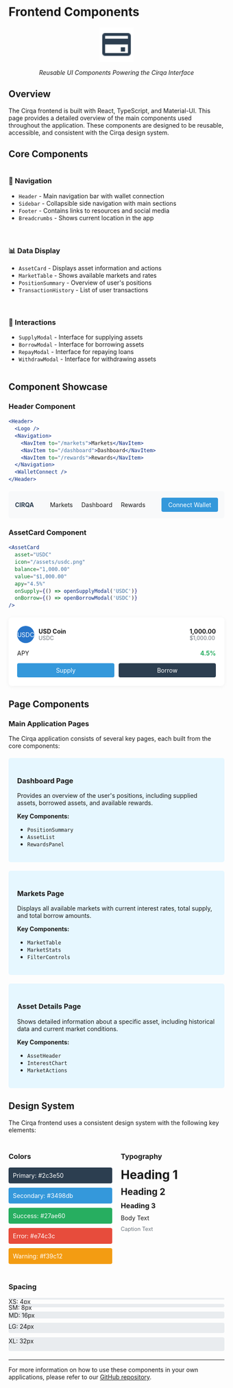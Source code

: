 # Frontend Components

<div align="center">
  <img src="../assets/images/icons/borrowing.svg" alt="Borrowing Icon" width="80" height="80">
  <p><em>Reusable UI Components Powering the Cirqa Interface</em></p>
</div>

## Overview

The Cirqa frontend is built with React, TypeScript, and Material-UI. This page provides a detailed overview of the main components used throughout the application. These components are designed to be reusable, accessible, and consistent with the Cirqa design system.

## Core Components

<div class="cirqa-highlight">
  <div style="display: grid; grid-template-columns: repeat(auto-fit, minmax(250px, 1fr)); gap: 20px;">
    <div>
      <h3>🧭 Navigation</h3>
      <ul>
        <li><code>Header</code> - Main navigation bar with wallet connection</li>
        <li><code>Sidebar</code> - Collapsible side navigation with main sections</li>
        <li><code>Footer</code> - Contains links to resources and social media</li>
        <li><code>Breadcrumbs</code> - Shows current location in the app</li>
      </ul>
    </div>
    <div>
      <h3>📊 Data Display</h3>
      <ul>
        <li><code>AssetCard</code> - Displays asset information and actions</li>
        <li><code>MarketTable</code> - Shows available markets and rates</li>
        <li><code>PositionSummary</code> - Overview of user's positions</li>
        <li><code>TransactionHistory</code> - List of user transactions</li>
      </ul>
    </div>
    <div>
      <h3>🔄 Interactions</h3>
      <ul>
        <li><code>SupplyModal</code> - Interface for supplying assets</li>
        <li><code>BorrowModal</code> - Interface for borrowing assets</li>
        <li><code>RepayModal</code> - Interface for repaying loans</li>
        <li><code>WithdrawModal</code> - Interface for withdrawing assets</li>
      </ul>
    </div>
  </div>
</div>

## Component Showcase

### Header Component

```jsx
<Header>
  <Logo />
  <Navigation>
    <NavItem to="/markets">Markets</NavItem>
    <NavItem to="/dashboard">Dashboard</NavItem>
    <NavItem to="/rewards">Rewards</NavItem>
  </Navigation>
  <WalletConnect />
</Header>
```

<div style="background-color: #f8f9fa; padding: 15px; border-radius: 5px; margin: 20px 0;">
  <div style="display: flex; justify-content: space-between; align-items: center;">
    <div style="font-weight: bold; color: #2c3e50;">CIRQA</div>
    <div style="display: flex; gap: 20px;">
      <span>Markets</span>
      <span>Dashboard</span>
      <span>Rewards</span>
    </div>
    <div style="background-color: #3498db; color: white; padding: 8px 16px; border-radius: 4px;">Connect Wallet</div>
  </div>
</div>

### AssetCard Component

```jsx
<AssetCard
  asset="USDC"
  icon="/assets/usdc.png"
  balance="1,000.00"
  value="$1,000.00"
  apy="4.5%"
  onSupply={() => openSupplyModal('USDC')}
  onBorrow={() => openBorrowModal('USDC')}
/>
```

<div style="background-color: white; border-radius: 8px; padding: 20px; box-shadow: 0 2px 10px rgba(0,0,0,0.05); margin: 20px 0;">
  <div style="display: flex; justify-content: space-between; align-items: center; margin-bottom: 15px;">
    <div style="display: flex; align-items: center; gap: 10px;">
      <div style="background-color: #2775ca; color: white; width: 40px; height: 40px; border-radius: 50%; display: flex; justify-content: center; align-items: center;">USDC</div>
      <div>
        <div style="font-weight: bold;">USD Coin</div>
        <div style="color: #6c757d; font-size: 0.9em;">USDC</div>
      </div>
    </div>
    <div>
      <div style="font-weight: bold;">1,000.00</div>
      <div style="color: #6c757d; font-size: 0.9em;">$1,000.00</div>
    </div>
  </div>
  <div style="display: flex; justify-content: space-between; align-items: center; margin-bottom: 15px;">
    <div>APY</div>
    <div style="font-weight: bold; color: #27ae60;">4.5%</div>
  </div>
  <div style="display: flex; gap: 10px;">
    <div style="background-color: #3498db; color: white; padding: 8px 16px; border-radius: 4px; flex: 1; text-align: center;">Supply</div>
    <div style="background-color: #2c3e50; color: white; padding: 8px 16px; border-radius: 4px; flex: 1; text-align: center;">Borrow</div>
  </div>
</div>

## Page Components

<div class="cirqa-note">
  <h3>Main Application Pages</h3>
  <p>The Cirqa application consists of several key pages, each built from the core components:</p>
</div>

<div style="display: grid; grid-template-columns: repeat(auto-fit, minmax(300px, 1fr)); gap: 20px; margin: 20px 0;">
  <div style="background-color: #e6f7ff; padding: 20px; border-radius: 5px;">
    <h3>Dashboard Page</h3>
    <p>Provides an overview of the user's positions, including supplied assets, borrowed assets, and available rewards.</p>
    <p><strong>Key Components:</strong></p>
    <ul>
      <li><code>PositionSummary</code></li>
      <li><code>AssetList</code></li>
      <li><code>RewardsPanel</code></li>
    </ul>
  </div>
  <div style="background-color: #e6f7ff; padding: 20px; border-radius: 5px;">
    <h3>Markets Page</h3>
    <p>Displays all available markets with current interest rates, total supply, and total borrow amounts.</p>
    <p><strong>Key Components:</strong></p>
    <ul>
      <li><code>MarketTable</code></li>
      <li><code>MarketStats</code></li>
      <li><code>FilterControls</code></li>
    </ul>
  </div>
  <div style="background-color: #e6f7ff; padding: 20px; border-radius: 5px;">
    <h3>Asset Details Page</h3>
    <p>Shows detailed information about a specific asset, including historical data and current market conditions.</p>
    <p><strong>Key Components:</strong></p>
    <ul>
      <li><code>AssetHeader</code></li>
      <li><code>InterestChart</code></li>
      <li><code>MarketActions</code></li>
    </ul>
  </div>
</div>

## Design System

The Cirqa frontend uses a consistent design system with the following key elements:

<div style="display: flex; flex-wrap: wrap; gap: 20px; margin: 20px 0;">
  <div style="flex: 1; min-width: 200px;">
    <h3>Colors</h3>
    <div style="display: flex; flex-direction: column; gap: 10px;">
      <div style="background-color: #2c3e50; color: white; padding: 10px; border-radius: 4px;">Primary: #2c3e50</div>
      <div style="background-color: #3498db; color: white; padding: 10px; border-radius: 4px;">Secondary: #3498db</div>
      <div style="background-color: #27ae60; color: white; padding: 10px; border-radius: 4px;">Success: #27ae60</div>
      <div style="background-color: #e74c3c; color: white; padding: 10px; border-radius: 4px;">Error: #e74c3c</div>
      <div style="background-color: #f39c12; color: white; padding: 10px; border-radius: 4px;">Warning: #f39c12</div>
    </div>
  </div>
  <div style="flex: 1; min-width: 200px;">
    <h3>Typography</h3>
    <div style="display: flex; flex-direction: column; gap: 10px;">
      <div style="font-size: 2em; font-weight: bold;">Heading 1</div>
      <div style="font-size: 1.5em; font-weight: bold;">Heading 2</div>
      <div style="font-size: 1.17em; font-weight: bold;">Heading 3</div>
      <div style="font-size: 1em;">Body Text</div>
      <div style="font-size: 0.9em; color: #6c757d;">Caption Text</div>
    </div>
  </div>
  <div style="flex: 1; min-width: 200px;">
    <h3>Spacing</h3>
    <div style="display: flex; flex-direction: column; gap: 10px;">
      <div style="height: 4px; background-color: #e9ecef; border-radius: 4px;">XS: 4px</div>
      <div style="height: 8px; background-color: #e9ecef; border-radius: 4px;">SM: 8px</div>
      <div style="height: 16px; background-color: #e9ecef; border-radius: 4px;">MD: 16px</div>
      <div style="height: 24px; background-color: #e9ecef; border-radius: 4px;">LG: 24px</div>
      <div style="height: 32px; background-color: #e9ecef; border-radius: 4px;">XL: 32px</div>
    </div>
  </div>
</div>

---

For more information on how to use these components in your own applications, please refer to our [GitHub repository](https://github.com/cirqa/frontend).